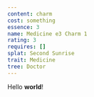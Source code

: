 ```yaml
---
content: charm
cost: something
essence: 3
name: Medicine e3 Charm 1
rating: 3
requires: []
splat: Second Sunrise
trait: Medicine
tree: Doctor
---
```


Hello **world**!
